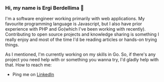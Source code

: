 ### Hi, my name is Ergi Berdellima 👋

I'm a software engineer working primarily with web applications. My favourite programming language is Javascript, but I also have prior experience with PHP and Go(which I've been working with recently). Contributing to open source projects and knowledge sharing is something I really enjoy and most of the time I'd be reading articles or hands-on trying things.

As I mentioned, I'm currently working on my skills in Go. So, if there's any project you need help with or something you wanna try, I'd gladly help with that.
How to reach me:
- Ping me on [LinkedIn](https://www.linkedin.com/in/ergi-berdellima/)
